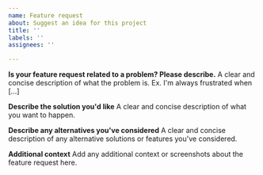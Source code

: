 ```yaml
---
name: Feature request
about: Suggest an idea for this project
title: ''
labels: ''
assignees: ''

---
```


**Is your feature request related to a problem? Please describe.**
A clear and concise description of what the problem is. Ex. I'm always frustrated when [...]

**Describe the solution you'd like**
A clear and concise description of what you want to happen.

**Describe any alternatives you've considered**
A clear and concise description of any alternative solutions or features you've considered.

**Additional context**
Add any additional context or screenshots about the feature request here.